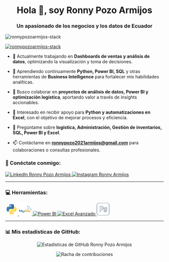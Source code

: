 <h1 align="center">Hola 👋, soy Ronny Pozo Armijos</h1>
<h3 align="center">Un apasionado de los negocios y los datos de Ecuador</h3>

<p align="left"> <img src="https://komarev.com/ghpvc/?username=ronnypozoarmijos-stack&label=Profile%20views&color=0e75b6&style=flat" alt="ronnypozoarmijos-stack" /> </p>

<p align="left"> <a href="https://github.com/ryo-ma/github-profile-trophy"><img src="https://github-profile-trophy.vercel.app/?username=ronnypozoarmijos-stack" alt="ronnypozoarmijos-stack" /></a> </p>

- 🔭 Actualmente trabajando en **Dashboards de ventas y análisis de datos**, optimizando la visualización y toma de decisiones.  

- 🌱 Aprendiendo continuamente **Python, Power BI, SQL** y otras herramientas de **Business Intelligence** para fortalecer mis habilidades analíticas.  

- 👯 Busco colaborar en **proyectos de análisis de datos, Power BI y optimización logística**, aportando valor a través de insights accionables.  

- 🤝 Interesado en recibir apoyo para **Python y automatizaciones en Excel**, con el objetivo de mejorar procesos y eficiencia.  

- 💬 Pregúntame sobre **logística, Administración, Gestión de inventarios, SQL, Power BI y Excel**.  

- 📫 Contáctame en **[ronnypozo2021armijos@gmail.com](mailto:ronnypozo2021armijos@gmail.com)** para colaboraciones o consultas profesionales.


<h3 align="left">🤝 Conéctate conmigo:</h3>
<p align="left">
  <a href="https://www.linkedin.com/in/ronny-pozo-armijos/" target="_blank">
    <img align="center" src="https://img.shields.io/badge/LinkedIn-0077B5?style=for-the-badge&logo=linkedin&logoColor=white" alt="LinkedIn Ronny Pozo Armijos"/>
  </a>
  <a href="https://www.instagram.com/ronnyarmijos18/" target="_blank">
    <img align="center" src="https://img.shields.io/badge/Instagram-E4405F?style=for-the-badge&logo=instagram&logoColor=white" alt="Instagram Ronny Armijos"/>
  </a>
</p>

---

<h3 align="left">💻 Herramientas:</h3>
<p align="left">
  <a href="https://www.python.org" target="_blank" rel="noreferrer">
    <img src="https://raw.githubusercontent.com/devicons/devicon/master/icons/python/python-original.svg" alt="Python" width="40" height="40"/>
  </a>
  <a href="https://www.mysql.com/" target="_blank" rel="noreferrer">
    <img src="https://raw.githubusercontent.com/devicons/devicon/master/icons/mysql/mysql-original-wordmark.svg" alt="MySQL" width="40" height="40"/>
  </a>
  <a href="https://powerbi.microsoft.com/" target="_blank" rel="noreferrer">
    <img src="https://img.icons8.com/color/48/power-bi.png" alt="Power BI" width="40" height="40"/>
  </a>
  <a href="https://www.microsoft.com/en-us/microsoft-365/excel" target="_blank" rel="noreferrer">
    <img src="https://img.icons8.com/color/48/microsoft-excel-2019--v1.png" alt="Excel Avanzado" width="40" height="40"/>
  </a>
  <a href="https://www.adobe.com/products/photoshop.html" target="_blank" rel="noreferrer">
    <img src="https://raw.githubusercontent.com/devicons/devicon/master/icons/photoshop/photoshop-line.svg" alt="Photoshop" width="40" height="40"/>
  </a>
</p>

---

<h3 align="left">📊 Mis estadísticas de GitHub:</h3>

<p align="center">
  <img src="https://github-readme-stats.vercel.app/api?username=ronnypozoarmijos-stack&show_icons=true&theme=tokyonight" alt="Estadísticas de GitHub Ronny Pozo Armijos"/>
</p>

<p align="center">
  <img src="https://github-readme-streak-stats.herokuapp.com/?user=ronnypozoarmijos-stack&theme=tokyonight" alt="Racha de contribuciones"/>
</p>

<p align="center">
  <img src="https://github-readme-stats.vercel.app/api/top-langs?username=ronnypozoarmijos-
</p>

---

✨ _“La disciplina supera al talento, cuando el talento no tiene disciplina.”_  
